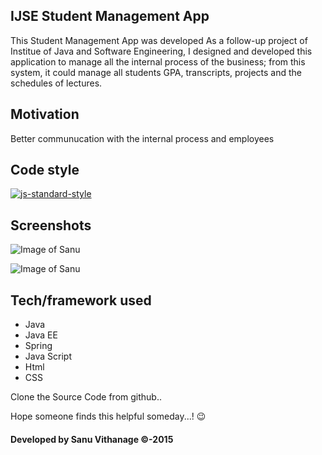 ## IJSE Student Management App
This Student Management App was developed As a follow-up project of Institue of Java and Software Engineering, I designed and developed this application to manage all the internal process of the business; from this system, it could manage all students GPA, transcripts, projects and the schedules of lectures.

## Motivation
Better communucation with the internal process and employees

## Code style
[![js-standard-style](https://img.shields.io/azure-devops/coverage/swellaby/opensource/25.svg)](https://google.com)
 
## Screenshots

![Image of Sanu](https://github.com/sanuv9683/Student-Management-App/blob/master/img/A1.gif)

![Image of Sanu](https://github.com/sanuv9683/Student-Management-App/blob/master/img/A2.gif)

## Tech/framework used
* Java
* Java EE
* Spring
* Java Script
* Html
* CSS

Clone the Source Code from github..

Hope someone finds this helpful someday...! :wink:

#### Developed by Sanu Vithanage ©-2015


